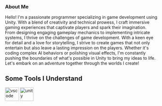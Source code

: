 ### About Me
Hello! I'm a passionate programmer specializing in game development using Unity. With a blend of creativity and technical prowess, I craft immersive gaming experiences that captivate players and spark their imagination. From designing engaging gameplay mechanics to implementing intricate systems, I thrive on the challenges of game development. With a keen eye for detail and a love for storytelling, I strive to create games that not only entertain but also leave a lasting impression on the players. Whether it's coding complex AI behaviors or polishing visual effects, I'm constantly pushing the boundaries of what's possible in Unity to bring my ideas to life. Let's embark on an adventure together through the worlds I create!

<h2>Some Tools I Understand</h2>

<p align="left">
<img src="https://cdn.jsdelivr.net/gh/devicons/devicon/icons/vscode/vscode-original.svg" alt="vscode" width="45" height="45"/>
      
<img src="https://cdn.jsdelivr.net/npm/simple-icons@3.13.0/icons/unity.svg" alt="unity" width="45" height="45"/>
</p>


